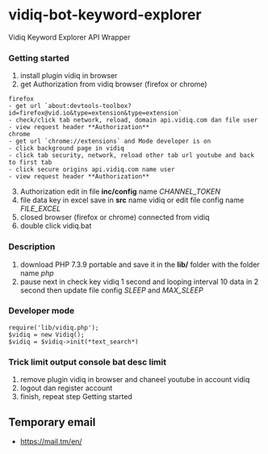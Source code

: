 vidiq-bot-keyword-explorer
==

Vidiq Keyword Explorer API Wrapper 

### Getting started
1. install plugin vidiq in browser
2. get Authorization from vidiq browser (firefox or chrome)
```
firefox
- get url `about:devtools-toolbox?id=firefox@vid.io&type=extension&type=extension`
- check/click tab network, reload, domain api.vidiq.com dan file user
- view request header **Authorization**
chrome
- get url `chrome://extensions` and Mode developer is on
- click background page in vidiq
- click tab security, network, reload other tab url youtube and back to first tab
- click secure origins api.vidiq.com name user
- view request header **Authorization**
```
3. Authorization edit in file **inc/config** name *CHANNEL_TOKEN*
4. file data key in excel save in **src** name vidiq or edit file config name *FILE_EXCEL*
5. closed browser (firefox or chrome) connected from vidiq
6. double click vidiq.bat
### Description
1. download PHP 7.3.9 portable and save it in the **lib/** folder with the folder name *php*
2. pause next in check key vidiq 1 second and looping interval 10 data in 2 second then update file config *SLEEP* and *MAX_SLEEP*
### Developer mode
```
require('lib/vidiq.php');
$vidiq = new Vidiq();
$vidiq = $vidiq->init(*text_search*)
```
### Trick limit output console bat desc limit 
1. remove plugin vidiq in browser and chaneel youtube in account vidiq
2. logout dan register account 
3. finish, repeat step Getting started
## Temporary email 
- https://mail.tm/en/

